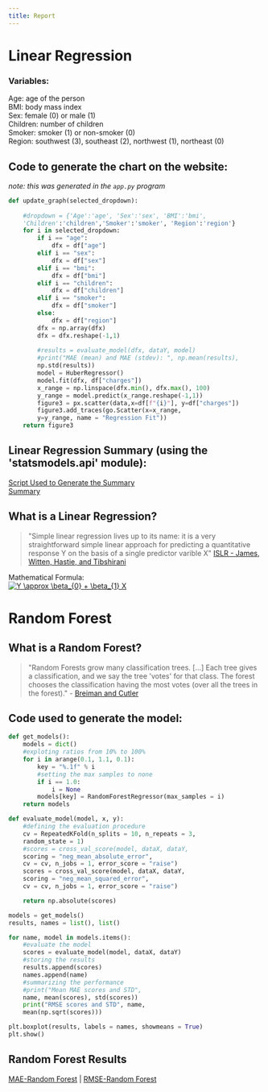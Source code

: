 ```yaml
---
title: Report
---
```

# Linear Regression  
### Variables:  
Age: age of the person  
BMI: body mass index  
Sex: female (0) or male  (1)  
Children: number of children   
Smoker: smoker (1) or non-smoker (0)  
Region: southwest (3), southeast (2), northwest (1), northeast (0)  

## Code to generate the chart on the website:  
*note: this was generated in the `app.py` program*  
``` python
def update_graph(selected_dropdown):
    
    #dropdown = {'Age':'age', 'Sex':'sex', 'BMI':'bmi', 
    'Children':'children','Smoker':'smoker', 'Region':'region'}
    for i in selected_dropdown: 
        if i == "age": 
            dfx = df["age"]
        elif i == "sex":
            dfx = df["sex"]
        elif i == "bmi":
            dfx = df["bmi"]
        elif i == "children":
            dfx = df["children"]
        elif i == "smoker":
            dfx = df["smoker"]
        else:
            dfx = df["region"]
        dfx = np.array(dfx) 
        dfx = dfx.reshape(-1,1)
        
        #results = evaluate_model(dfx, dataY, model)
        #print("MAE (mean) and MAE (stdev): ", np.mean(results), 
        np.std(results)) 
        model = HuberRegressor() 
        model.fit(dfx, df["charges"])
        x_range = np.linspace(dfx.min(), dfx.max(), 100) 
        y_range = model.predict(x_range.reshape(-1,1))
        figure3 = px.scatter(data,x=df[f"{i}"], y=df["charges"])
        figure3.add_traces(go.Scatter(x=x_range, 
        y=y_range, name = "Regression Fit"))
    return figure3
```  
## Linear Regression Summary (using the 'statsmodels.api' module):  
[Script Used to Generate the Summary](https://raw.githubusercontent.com/arcelioeperez/dash-app/gh-pages/source/p_values.py)  
[Summary](https://raw.githubusercontent.com/arcelioeperez/dash-app/gh-pages/source/regression_stats.txt)  

## What is a Linear Regression?  
>"Simple linear regression lives up to its name: it is a very straightforward simple linear
>approach for predicting a quantitative response Y on the basis of a single predictor varible X" [ISLR - James, Witten, Hastie, and Tibshirani](http://faculty.marshall.usc.edu/gareth-james/ISL/)  

Mathematical Formula:  
<a href="https://www.codecogs.com/eqnedit.php?latex=Y&space;\approx&space;\beta_{0}&space;&plus;&space;\beta_{1}&space;X" target="_blank"><img src="https://latex.codecogs.com/png.latex?Y&space;\approx&space;\beta_{0}&space;&plus;&space;\beta_{1}&space;X" title="Y \approx \beta_{0} + \beta_{1} X" /></a>  


# Random Forest  
## What is a Random Forest?  
>
>"Random Forests grow many classification trees. \[...] Each tree gives a classification, and we say the tree 'votes' for that class. The forest chooses the classification having the most votes (over all the trees in the forest)." - [Breiman and Cutler](https://www.stat.berkeley.edu/~breiman/RandomForests/cc_home.htm)
>  

## Code used to generate the model:  
```python
def get_models(): 
    models = dict() 
    #exploting ratios from 10% to 100% 
    for i in arange(0.1, 1.1, 0.1): 
        key = "%.1f" % i 
        #setting the max samples to none 
        if i == 1.0: 
            i = None 
        models[key] = RandomForestRegressor(max_samples = i)
    return models 

def evaluate_model(model, x, y): 
    #defining the evaluation procedure 
    cv = RepeatedKFold(n_splits = 10, n_repeats = 3, 
    random_state = 1) 
    #scores = cross_val_score(model, dataX, dataY, 
    scoring = "neg_mean_absolute_error", 
    cv = cv, n_jobs = 1, error_score = "raise")
    scores = cross_val_score(model, dataX, dataY, 
    scoring = "neg_mean_squared_error", 
    cv = cv, n_jobs = 1, error_score = "raise")

    return np.absolute(scores) 

models = get_models() 
results, names = list(), list() 

for name, model in models.items(): 
    #evaluate the model 
    scores = evaluate_model(model, dataX, dataY) 
    #storing the results 
    results.append(scores) 
    names.append(name) 
    #summarizing the performance 
    #print("Mean MAE scores and STD", 
    name, mean(scores), std(scores)) 
    print("RMSE scores and STD", name, 
    mean(np.sqrt(scores)))

plt.boxplot(results, labels = names, showmeans = True) 
plt.show()
```  

## Random Forest Results  
[MAE-Random Forest](https://raw.githubusercontent.com/arcelioeperez/dash-app/gh-pages/source/random_forest_mae.txt) | [RMSE-Random Forest](https://raw.githubusercontent.com/arcelioeperez/dash-app/gh-pages/source/random_forest_rmse.txt)  

